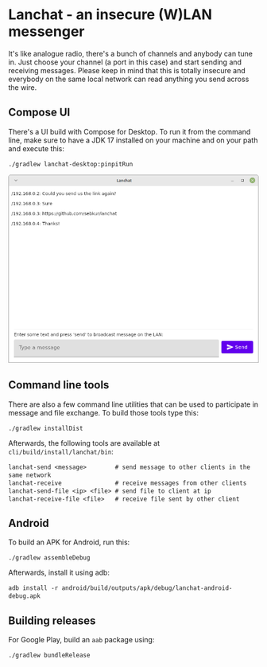 # Lanchat - an insecure (W)LAN messenger

It's like analogue radio, there's a bunch of channels and anybody can tune in.
Just choose your channel (a port in this case) and start sending and receiving
messages. Please keep in mind that this is totally insecure and everybody on
the same local network can read anything you send across the wire.

## Compose UI

There's a UI build with Compose for Desktop. To run it from the command line,
make sure to have a JDK 17 installed on your machine and on your path and
execute this:

    ./gradlew lanchat-desktop:pinpitRun

![](screenshot.png)

## Command line tools

There are also a few command line utilities that can be used to participate
in message and file exchange. To build those tools type this:

    ./gradlew installDist

Afterwards, the following tools are available at `cli/build/install/lanchat/bin`:

    lanchat-send <message>        # send message to other clients in the same network
    lanchat-receive               # receive messages from other clients
    lanchat-send-file <ip> <file> # send file to client at ip
    lanchat-receive-file <file>   # receive file sent by other client

## Android

To build an APK for Android, run this:

    ./gradlew assembleDebug

Afterwards, install it using adb:

    adb install -r android/build/outputs/apk/debug/lanchat-android-debug.apk

## Building releases

For Google Play, build an `aab` package using:

    ./gradlew bundleRelease
